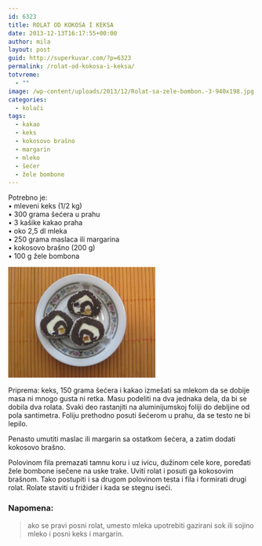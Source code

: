 ```yaml
---
id: 6323
title: ROLAT OD KOKOSA I KEKSA
date: 2013-12-13T16:17:55+00:00
author: mila
layout: post
guid: http://superkuvar.com/?p=6323
permalink: /rolat-od-kokosa-i-keksa/
totvreme:
  - ""
image: /wp-content/uploads/2013/12/Rolat-sa-zele-bombon.-3-940x198.jpg
categories:
  - kolači
tags:
  - kakao
  - keks
  - kokosovo brašno
  - margarin
  - mleko
  - šećer
  - žele bombone
---
```

Potrebno je:  
• mleveni keks (1/2 kg)  
• 300 grama šećera u prahu  
• 3 kašike kakao praha  
• oko 2,5 dl mleka  
• 250 grama maslaca ili margarina  
• kokosovo brašno (200 g)  
• 100 g žele bombona

[<img class="alignnone size-medium wp-image-6325" src="/wp-content/uploads/2013/12/Rolat-sa-zele-bombon.-3-300x225.jpg" alt="Rolat sa zele-bombon. 3" width="300" height="225" />](/wp-content/uploads/2013/12/Rolat-sa-zele-bombon.-3.jpg)

Priprema: keks, 150 grama šećera i kakao izmešati sa mlekom da se dobije masa ni mnogo gusta ni retka. Masu podeliti na dva jednaka dela, da bi se dobila dva rolata. Svaki deo rastanjiti na aluminijumskoj foliji do debljine od pola santimetra. Foliju prethodno posuti šećerom u prahu, da se testo ne bi lepilo.

Penasto umutiti maslac ili margarin sa ostatkom šećera, a zatim dodati kokosovo brašno.

Polovinom fila premazati tamnu koru i uz ivicu, dužinom cele kore, poređati žele bombone isečene na uske trake. Uviti rolat i posuti ga kokosovim brašnom. Tako postupiti i sa drugom polovinom testa i fila i formirati drugi rolat. Rolate staviti u frižider i kada se stegnu iseći.

### Napomena:
> ako se pravi posni rolat, umesto mleka upotrebiti gazirani sok ili sojino mleko i posni keks i margarin.